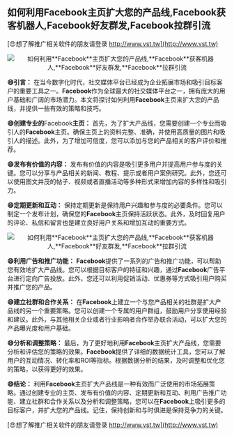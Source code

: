 ## **如何利用**Facebook**主页扩大您的产品线,**Facebook**获客机器人,**Facebook**好友群发,**Facebook**拉群引流**

[😍想了解推广相关软件的朋友请登录 http://www.vst.tw](http://www.vst.tw)

 <center><img src="https://vst.tw/MP4/tuiguang/png/0.png" alt="如何利用**Facebook**主页扩大您的产品线,**Facebook**获客机器人,**Facebook**好友群发,**Facebook**拉群引流"></center>

**😄引言：**
在当今数字化时代，社交媒体平台已经成为企业拓展市场和吸引目标客户的重要工具之一。**Facebook**作为全球最大的社交媒体平台之一，拥有庞大的用户基础和广阔的市场潜力。本文将探讨如何利用**Facebook**主页来扩大您的产品线，并提供一些有效的策略和技巧。

**😄创建专业的**Facebook**主页：**
首先，为了扩大产品线，您需要创建一个专业而吸引人的**Facebook**主页。确保主页上的资料完整、准确，并使用高质量的图片和吸引人的描述。此外，为了增加可信度，您可以添加与您的产品相关的客户评价和推荐。

**😄发布有价值的内容：**
发布有价值的内容是吸引更多用户并提高用户参与度的关键。您可以分享与产品相关的新闻、教程、提示或者用户案例研究。此外，您还可以使用图文并茂的帖子、视频或者直播活动等多种形式来增加内容的多样性和吸引力。

**😄定期更新和互动：**
保持定期更新是保持用户兴趣和参与度的必要条件。您可以制定一个发布计划，确保您的**Facebook**主页保持活跃状态。此外，及时回复用户的评论、私信和留言也是建立良好用户关系和增加互动的重要方式。

 <center><img src="https://vst.tw/MP4/tuiguang/png/5.png" alt="如何利用**Facebook**主页扩大您的产品线,**Facebook**获客机器人,**Facebook**好友群发,**Facebook**拉群引流"></center>

**😄利用广告和推广功能：**
**Facebook**提供了一系列的广告和推广功能，可以帮助您有效地扩大产品线。您可以根据目标客户的特征和兴趣，通过**Facebook**广告平台进行定向广告投放。此外，您还可以利用促销活动、优惠券等方式吸引用户购买并推广您的产品。

**😄建立社群和合作关系：**
在**Facebook**上建立一个与您产品相关的社群是扩大产品线的另一个重要策略。您可以创建一个专属的用户群组，鼓励用户分享使用经验和建议。此外，与其他相关企业或者行业影响者合作举办联合活动，可以扩大您的产品曝光度和用户基础。

**😄分析和调整策略：**
最后，为了更好地利用**Facebook**主页扩大产品线，您需要分析和评估您的策略的效果。**Facebook**提供了详细的数据统计工具，您可以了解用户的互动情况、转化率和ROI等指标。根据数据分析的结果，及时调整和优化您的策略，以获得更好的效果。

**😄结论：**
利用**Facebook**主页扩大产品线是一种有效而广泛使用的市场拓展策略。通过创建专业的主页、发布有价值的内容、定期更新和互动、利用广告推广功能、建立社群和合作关系以及分析和调整策略，您可以在**Facebook**上吸引更多的目标客户，并扩大您的产品线。记住，保持创新和与时俱进是保持竞争力的关键。

[😍想了解推广相关软件的朋友请登录 http://www.vst.tw](http://www.vst.tw)



